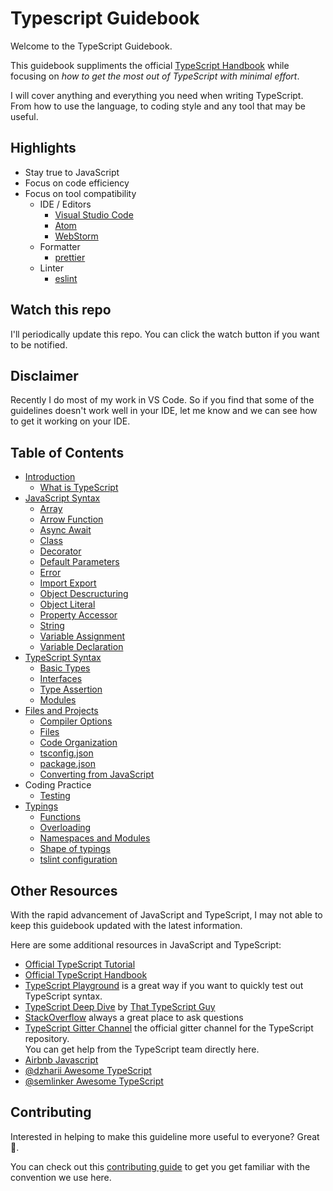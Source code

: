 # Typescript Guidebook

Welcome to the TypeScript Guidebook.

This guidebook suppliments the official [TypeScript Handbook](http://www.typescriptlang.org/docs/handbook/basic-types.html) while focusing on *how to get the most out of TypeScript with minimal effort*.

I will cover anything and everything you need when writing TypeScript.
From how to use the language, to coding style and any tool that may be useful.

## Highlights

- Stay true to JavaScript
- Focus on code efficiency
- Focus on tool compatibility
  - IDE / Editors
    - [Visual Studio Code](https://github.com/Microsoft/vscode)
    - [Atom](https://atom.io/)
    - [WebStorm](https://www.jetbrains.com/webstorm/)
  - Formatter
    - [prettier](https://prettier.io/)
  - Linter
    - [eslint](https://eslint.org/)

## Watch this repo

I'll periodically update this repo.
You can click the watch button if you want to be notified.

## Disclaimer

Recently I do most of my work in VS Code.
So if you find that some of the guidelines doesn't work well in your IDE,
let me know and we can see how to get it working on your IDE.

## Table of Contents

- [Introduction](/pages/01-introduction/README.md)
  - [What is TypeScript](/pages/01-introduction/what-is-typescript.md)
- [JavaScript Syntax](/pages/02-javascript-syntax/README.md)
  - [Array](/pages/02-javascript-syntax/array.md)
  - [Arrow Function](/pages/02-javascript-syntax/arrow-function.md)
  - [Async Await](/pages/02-javascript-syntax/async-await.md)
  - [Class](/pages/02-javascript-syntax/class.md)
  - [Decorator](/pages/02-javascript-syntax/decorator.md)
  - [Default Parameters](/pages/02-javascript-syntax/default-parameters.md)
  - [Error](/pages/02-javascript-syntax/error.md)
  - [Import Export](/pages/02-javascript-syntax/import-export.md)
  - [Object Descructuring](/pages/02-javascript-syntax/object-destructuring.md)
  - [Object Literal](/pages/02-javascript-syntax/object-literal.md)
  - [Property Accessor](/pages/02-javascript-syntax/property-accessor.md)
  - [String](/pages/02-javascript-syntax/string.md)
  - [Variable Assignment](/pages/02-javascript-syntax/variable-assignment.md)
  - [Variable Declaration](/pages/02-javascript-syntax/variable-declaration.md)
- [TypeScript Syntax](/pages/03-typescript-syntax/README.md)
  - [Basic Types](/pages/03-typescript-syntx/basic-types.md)
  - [Interfaces](/pages/03-typescript-syntax/interfaces.md)
  - [Type Assertion](/pages/03-typescript-syntax/type-assertion.md)
  - [Modules](/pages/03-typescript-syntax/modules.md)
- [Files and Projects](/pages/06-files-and-projects/README.md)
  - [Compiler Options](/pages/06-files-and-projects/compiler-options.md)
  - [Files](/pages/06-files-and-projects/file-types.md)
  - [Code Organization](/pages/06-files-and-projects/code-organization.md)
  - [tsconfig.json](/pages/06-files-and-projects/tsconfig.md)
  - [package.json](/pages/06-files-and-projects/package.json.md)
  - [Converting from JavaScript](/pages/06-files-and-projects/converting-from-javascript.md)
- Coding Practice
  - [Testing](pages/default/testing.md)
- [Typings](pages/typings/README.md)
  - [Functions](pages/typings/functions.md)
  - [Overloading](pages/typings/overloading.md)
  - [Namespaces and Modules](pages/typings/namespaces-and-modules.md)
  - [Shape of typings](pages/typings/shape-of-typings.md)
  - [tslint configuration](pages/typings/tslint.md)

## Other Resources

With the rapid advancement of JavaScript and TypeScript,
I may not able to keep this guidebook updated with the latest information.

Here are some additional resources in JavaScript and TypeScript:

- [Official TypeScript Tutorial](http://www.typescriptlang.org/docs/tutorial.html)
- [Official TypeScript Handbook](http://www.typescriptlang.org/docs/handbook/basic-types.html)
- [TypeScript Playground](https://www.typescriptlang.org/play/index.html) is a great way if you want to quickly test out TypeScript syntax.
- [TypeScript Deep Dive](https://basarat.gitbooks.io/typescript/) by [That TypeScript Guy](https://twitter.com/basarat)
- [StackOverflow](https://stackoverflow.com/questions/tagged/typescript) always a great place to ask questions
- [TypeScript Gitter Channel](https://gitter.im/Microsoft/TypeScript) the official gitter channel for the TypeScript repository.\
  You can get help from the TypeScript team directly here.
- [Airbnb Javascript](https://github.com/airbnb/javascript)
- [@dzharii Awesome TypeScript](https://github.com/dzharii/awesome-typescript)
- [@semlinker Awesome TypeScript](https://github.com/semlinker/awesome-typescript)

## Contributing

Interested in helping to make this guideline more useful to everyone? Great 🌷.

You can check out this [contributing guide](/CONTRIBUTING.md) to get you get familiar with the convention we use here.
